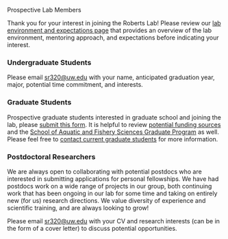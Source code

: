 Prospective Lab Members

Thank you for your interest in joining the Roberts Lab! Please review our [lab environment and expectations page](https://github.com/RobertsLab/resources/wiki/Environment-and-Expectations) that provides an overview of the lab environment, mentoring approach, and expectations before indicating your interest.

### Undergraduate Students

Please email sr320@uw.edu with your name, anticipated graduation year, major, potential time commitment, and interests.

### Graduate Students

Prospective graduate students interested in graduate school and joining the lab, please [submit this form](https://goo.gl/forms/kqG2jtVa0xWwKcW23). It is helpful to review [potential funding sources](https://github.com/RobertsLab/resources/wiki/External-Communication-&-Funding) and the [School of Aquatic and Fishery Sciences Graduate Program](https://fish.uw.edu/students/graduate-program/) as well. Please feel free to [contact current graduate students](http://faculty.washington.edu/sr320/?page_id=505) for more information. 

### Postdoctoral Researchers
We are always open to collaborating with potential postdocs who are interested in submitting applications for personal fellowships. We have had postdocs work on a wide range of projects in our group, both continuing work that has been ongoing in our lab for some time and taking on entirely new (for us) research directions. We value diversity of experience and scientific training, and are always looking to grow!

Please email sr320@uw.edu with your CV and research interests (can be in the form of a cover letter) to discuss potential opportunities.
